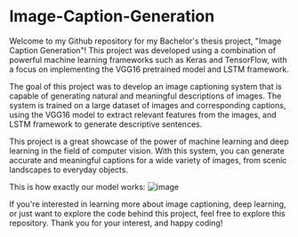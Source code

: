 # Image-Caption-Generation
Welcome to my Github repository for my Bachelor's thesis project, "Image Caption Generation"! This project was developed using a combination of powerful machine learning frameworks such as Keras and TensorFlow, with a focus on implementing the VGG16 pretrained model and LSTM framework.

The goal of this project was to develop an image captioning system that is capable of generating natural and meaningful descriptions of images. The system is trained on a large dataset of images and corresponding captions, using the VGG16 model to extract relevant features from the images, and LSTM framework to generate descriptive sentences.

This project is a great showcase of the power of machine learning and deep learning in the field of computer vision. With this system, you can generate accurate and meaningful captions for a wide variety of images, from scenic landscapes to everyday objects.

This is how exactly our model works:
![image](https://user-images.githubusercontent.com/53014490/230788384-56231c6d-01fb-44db-b7a1-9e0104eb81b5.png)

If you're interested in learning more about image captioning, deep learning, or just want to explore the code behind this project, feel free to explore this repository. Thank you for your interest, and happy coding!



 
